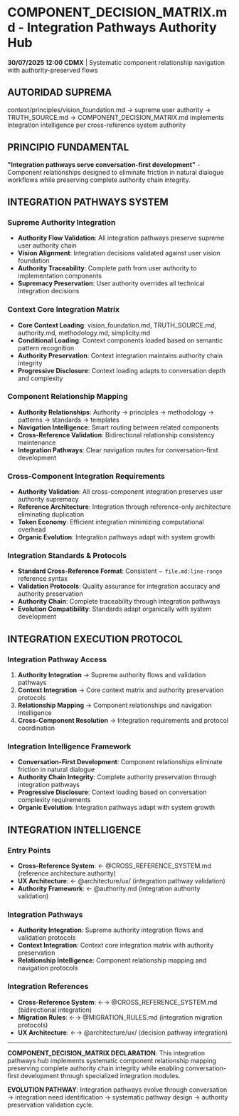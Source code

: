 # COMPONENT_DECISION_MATRIX.md - Integration Pathways Authority Hub

**30/07/2025 12:00 CDMX** | Systematic component relationship navigation with authority-preserved flows

## AUTORIDAD SUPREMA
context/principles/vision_foundation.md → supreme user authority → TRUTH_SOURCE.md → COMPONENT_DECISION_MATRIX.md implements integration intelligence per cross-reference system authority

## PRINCIPIO FUNDAMENTAL
**"Integration pathways serve conversation-first development"** - Component relationships designed to eliminate friction in natural dialogue workflows while preserving complete authority chain integrity.

## INTEGRATION PATHWAYS SYSTEM

### **Supreme Authority Integration**
- **Authority Flow Validation**: All integration pathways preserve supreme user authority chain
- **Vision Alignment**: Integration decisions validated against user vision foundation
- **Authority Traceability**: Complete path from user authority to implementation components
- **Supremacy Preservation**: User authority overrides all technical integration decisions

### **Context Core Integration Matrix**
- **Core Context Loading**: vision_foundation.md, TRUTH_SOURCE.md, authority.md, methodology.md, simplicity.md
- **Conditional Loading**: Context components loaded based on semantic pattern recognition
- **Authority Preservation**: Context integration maintains authority chain integrity
- **Progressive Disclosure**: Context loading adapts to conversation depth and complexity

### **Component Relationship Mapping**
- **Authority Relationships**: Authority → principles → methodology → patterns → standards → templates
- **Navigation Intelligence**: Smart routing between related components
- **Cross-Reference Validation**: Bidirectional relationship consistency maintenance
- **Integration Pathways**: Clear navigation routes for conversation-first development

### **Cross-Component Integration Requirements**
- **Authority Validation**: All cross-component integration preserves user authority supremacy
- **Reference Architecture**: Integration through reference-only architecture eliminating duplication
- **Token Economy**: Efficient integration minimizing computational overhead
- **Organic Evolution**: Integration pathways adapt with system growth

### **Integration Standards & Protocols**
- **Standard Cross-Reference Format**: Consistent `→ file.md:line-range` reference syntax
- **Validation Protocols**: Quality assurance for integration accuracy and authority preservation
- **Authority Chain**: Complete traceability through integration pathways
- **Evolution Compatibility**: Standards adapt organically with system development

## INTEGRATION EXECUTION PROTOCOL

### **Integration Pathway Access**
1. **Authority Integration** → Supreme authority flows and validation pathways
2. **Context Integration** → Core context matrix and authority preservation protocols
3. **Relationship Mapping** → Component relationships and navigation intelligence
4. **Cross-Component Resolution** → Integration requirements and protocol coordination

### **Integration Intelligence Framework**
- **Conversation-First Development**: Component relationships eliminate friction in natural dialogue
- **Authority Chain Integrity**: Complete authority preservation through integration pathways
- **Progressive Disclosure**: Context loading based on conversation complexity requirements
- **Organic Evolution**: Integration pathways adapt with system growth

## INTEGRATION INTELLIGENCE

### **Entry Points**
- **Cross-Reference System**: ← @CROSS_REFERENCE_SYSTEM.md (reference architecture authority)
- **UX Architecture**: ← @architecture/ux/ (integration pathway validation)
- **Authority Framework**: ← @authority.md (integration authority validation)

### **Integration Pathways**
- **Authority Integration**: Supreme authority integration flows and validation protocols
- **Context Integration**: Context core integration matrix with authority preservation
- **Relationship Intelligence**: Component relationship mapping and navigation protocols

### **Integration References**
- **Cross-Reference System**: ←→ @CROSS_REFERENCE_SYSTEM.md (bidirectional integration)
- **Migration Rules**: ←→ @MIGRATION_RULES.md (integration migration protocols)
- **UX Architecture**: ←→ @architecture/ux/ (decision pathway integration)

---

**COMPONENT_DECISION_MATRIX DECLARATION**: This integration pathways hub implements systematic component relationship mapping preserving complete authority chain integrity while enabling conversation-first development through specialized integration modules.

**EVOLUTION PATHWAY**: Integration pathways evolve through conversation → integration need identification → systematic pathway design → authority preservation validation cycle.